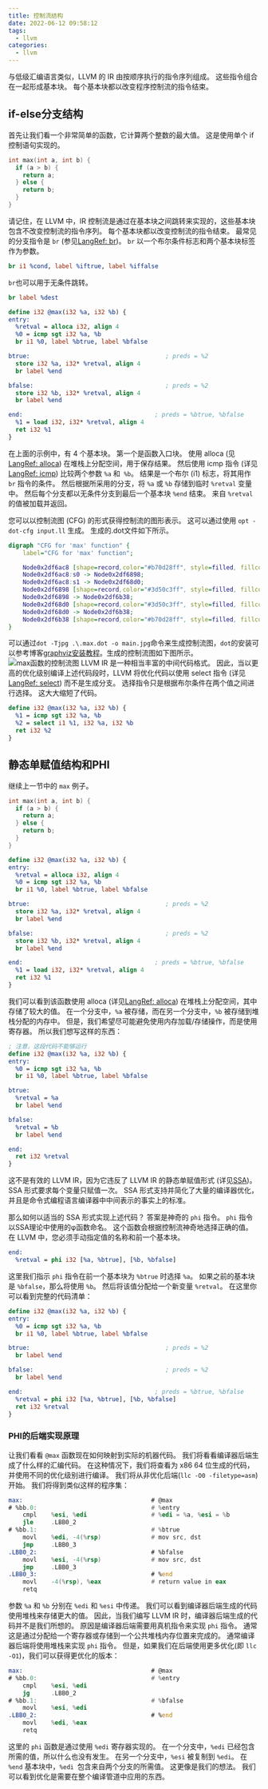 ```yaml
---
title: 控制流结构
date: 2022-06-12 09:58:12
tags:
  - llvm 
categories:
  - llvm 
---
```

与低级汇编语言类似，LLVM 的 IR 由按顺序执行的指令序列组成。 这些指令组合在一起形成基本块。 每个基本块都以改变程序控制流的指令结束。
## if-else分支结构
首先让我们看一个非常简单的函数，它计算两个整数的最大值。 这是使用单个 if 控制语句实现的。
```cpp
int max(int a, int b) {
  if (a > b) {
    return a;
  } else {
    return b;
  }
}
```
请记住，在 LLVM 中，IR 控制流是通过在基本块之间跳转来实现的，这些基本块包含不改变控制流的指令序列。 每个基本块都以改变控制流的指令结束。 最常见的分支指令是 `br` (参见[LangRef: br](https://llvm.org/docs/LangRef.html#br-instruction))。 `br` 以一个布尔条件标志和两个基本块标签作为参数。
```llvm
br i1 %cond, label %iftrue, label %iffalse
```
`br`也可以用于无条件跳转。
```llvm
br label %dest
```
```llvm
define i32 @max(i32 %a, i32 %b) {
entry:
  %retval = alloca i32, align 4
  %0 = icmp sgt i32 %a, %b
  br i1 %0, label %btrue, label %bfalse

btrue:                                      ; preds = %2
  store i32 %a, i32* %retval, align 4
  br label %end

bfalse:                                     ; preds = %2
  store i32 %b, i32* %retval, align 4
  br label %end

end:                                     ; preds = %btrue, %bfalse
  %1 = load i32, i32* %retval, align 4
  ret i32 %1
}
```
在上面的示例中，有 4 个基本块。 第一个是函数入口块。 使用 alloca (见[LangRef: alloca](http://llvm.org/docs/LangRef.html#alloca-instruction)) 在堆栈上分配空间，用于保存结果。 然后使用 icmp 指令 (详见[LangRef: icmp](http://llvm.org/docs/LangRef.html#icmp-instruction)) 比较两个参数 `%a` 和` %b`。 结果是一个布尔 (i1) 标志，将其用作 `br` 指令的条件。 然后根据所采用的分支，将 `%a` 或 `%b` 存储到临时 `%retval` 变量中。 然后每个分支都以无条件分支到最后一个基本块 `%end` 结束。 来自 `%retval` 的值被加载并返回。

您可以以控制流图 (CFG) 的形式获得控制流的图形表示。 这可以通过使用 `opt -dot-cfg input.ll` 生成。
生成的.dot文件如下所示。
```dot 
digraph "CFG for 'max' function" {
	label="CFG for 'max' function";

	Node0x2df6ac8 [shape=record,color="#b70d28ff", style=filled, fillcolor="#b70d2870",label="{entry:\l  %retval = alloca i32, align 4\l  %0 = icmp sgt i32 %a, %b\l  br i1 %0, label %btrue, label %bfalse\l|{<s0>T|<s1>F}}"];
	Node0x2df6ac8:s0 -> Node0x2df6898;
	Node0x2df6ac8:s1 -> Node0x2df68d0;
	Node0x2df6898 [shape=record,color="#3d50c3ff", style=filled, fillcolor="#f59c7d70",label="{btrue:                                            \l  store i32 %a, i32* %retval, align 4\l  br label %end\l}"];
	Node0x2df6898 -> Node0x2df6b38;
	Node0x2df68d0 [shape=record,color="#3d50c3ff", style=filled, fillcolor="#f59c7d70",label="{bfalse:                                           \l  store i32 %b, i32* %retval, align 4\l  br label %end\l}"];
	Node0x2df68d0 -> Node0x2df6b38;
	Node0x2df6b38 [shape=record,color="#b70d28ff", style=filled, fillcolor="#b70d2870",label="{end:                                              \l  %1 = load i32, i32* %retval, align 4\l  ret i32 %1\l}"];
}
```
可以通过`dot -Tjpg .\.max.dot -o main.jpg`命令来生成控制流图，`dot`的安装可以参考博客[graphviz安装教程](https://qiu-weidong.github.io/2022/04/30/graphviz/start/)。生成的控制流图如下图所示。
![max函数的控制流图](https://cdn.jsdelivr.net/gh/Qiu-Weidong/rain/resources/images/llvm/cfg.jpg)
LLVM IR 是一种相当丰富的中间代码格式。 因此，当以更高的优化级别编译上述代码段时，LLVM 将优化代码以使用 select 指令 (详见[LangRef: select](http://llvm.org/docs/LangRef.html#select-instruction)) 而不是生成分支。 选择指令只是根据布尔条件在两个值之间进行选择。 这大大缩短了代码。
```llvm
define i32 @max(i32 %a, i32 %b) {
  %1 = icmp sgt i32 %a, %b
  %2 = select i1 %1, i32 %a, i32 %b
  ret i32 %2
}
```
## 静态单赋值结构和PHI
继续上一节中的 `max` 例子。
```cpp
int max(int a, int b) {
  if (a > b) {
    return a;
  } else {
    return b;
  }
}
```
```llvm
define i32 @max(i32 %a, i32 %b) {
entry:
  %retval = alloca i32, align 4
  %0 = icmp sgt i32 %a, %b
  br i1 %0, label %btrue, label %bfalse

btrue:                                      ; preds = %2
  store i32 %a, i32* %retval, align 4
  br label %end

bfalse:                                     ; preds = %2
  store i32 %b, i32* %retval, align 4
  br label %end

end:                                     ; preds = %btrue, %bfalse
  %1 = load i32, i32* %retval, align 4
  ret i32 %1
}
```
我们可以看到该函数使用 alloca (详见[LangRef: alloca](http://llvm.org/docs/LangRef.html#alloca-instruction)) 在堆栈上分配空间，其中存储了较大的值。 在一个分支中，`%a` 被存储，而在另一个分支中，`%b` 被存储到堆栈分配的内存中。 但是，我们希望尽可能避免使用内存加载/存储操作，而是使用寄存器。 所以我们想写这样的东西：
```llvm
; 注意，这段代码不能够运行
define i32 @max(i32 %a, i32 %b) {
entry:
  %0 = icmp sgt i32 %a, %b
  br i1 %0, label %btrue, label %bfalse

btrue:
  %retval = %a
  br label %end

bfalse:
  %retval = %b
  br label %end

end:
  ret i32 %retval
}
```
这不是有效的 LLVM IR，因为它违反了 LLVM IR 的静态单赋值形式 (详见[SSA](https://en.wikipedia.org/wiki/Static_single_assignment_form))。 SSA 形式要求每个变量只赋值一次。 SSA 形式支持并简化了大量的编译器优化，并且是命令式编程语言编译器中中间表示的事实上的标准。

那么如何以适当的 SSA 形式实现上述代码？ 答案是神奇的 `phi` 指令。 `phi` 指令以SSA理论中使用的φ函数命名。 这个函数会根据控制流神奇地选择正确的值。 在 LLVM 中，您必须手动指定值的名称和前一个基本块。
```llvm
end:
  %retval = phi i32 [%a, %btrue], [%b, %bfalse]
```
这里我们指示 `phi` 指令在前一个基本块为 `%btrue` 时选择 `%a`。 如果之前的基本块是 `%bfalse`，那么将使用 `%b`。 然后将该值分配给一个新变量 `%retval`。 在这里你可以看到完整的代码清单：
```llvm
define i32 @max(i32 %a, i32 %b) {
entry:
  %0 = icmp sgt i32 %a, %b
  br i1 %0, label %btrue, label %bfalse

btrue:                                      ; preds = %2
  br label %end

bfalse:                                     ; preds = %2
  br label %end

end:                                     ; preds = %btrue, %bfalse
  %retval = phi i32 [%a, %btrue], [%b, %bfalse]
  ret i32 %retval
}
```
### PHI的后端实现原理
让我们看看 `@max` 函数现在如何映射到实际的机器代码。 我们将看看编译器后端生成了什么样的汇编代码。 在这种情况下，我们将查看为 x86 64 位生成的代码，并使用不同的优化级别进行编译。 我们将从非优化后端(`llc -O0 -filetype=asm`)开始。 我们将得到类似这样的程序集： 
```asm
max:                                    # @max
# %bb.0:                                # %entry
    cmpl    %esi, %edi                  # %edi = %a, %esi = %b
    jle     .LBB0_2
# %bb.1:                                # %btrue
    movl    %edi, -4(%rsp)              # mov src, dst
    jmp     .LBB0_3
.LBB0_2:                                # %bfalse
    movl    %esi, -4(%rsp)              # mov src, dst
    jmp     .LBB0_3
.LBB0_3:                                # %end
    movl    -4(%rsp), %eax              # return value in eax
    retq
```
参数 `%a` 和 `%b` 分别在 `%edi` 和 `%esi` 中传递。 我们可以看到编译器后端生成的代码使用堆栈来存储更大的值。 因此，当我们编写 LLVM IR 时，编译器后端生成的代码并不是我们所想的。 原因是编译器后端需要用真机指令来实现 `phi` 指令。 通常这是通过分配给一个寄存器或存储到一个公共堆栈内存位置来完成的。 通常编译器后端将使用堆栈来实现 `phi` 指令。 但是，如果我们在后端使用更多优化(即 `llc -O1`)，我们可以获得更优化的版本：
```asm
max:                                    # @max
# %bb.0:                                # %entry
    cmpl    %esi, %edi
    jg      .LBB0_2
# %bb.1:                                # %bfalse
    movl    %esi, %edi
.LBB0_2:                                # %end
    movl    %edi, %eax
    retq
```
这里的 `phi` 函数是通过使用 `%edi` 寄存器实现的。 在一个分支中，`%edi` 已经包含所需的值，所以什么也没有发生。 在另一个分支中，`%esi` 被复制到 `%edi`。 在 `%end` 基本块中，`%edi `包含来自两个分支的所需值。 这更像是我们的想法。 我们可以看到优化是需要在整个编译管道中应用的东西。